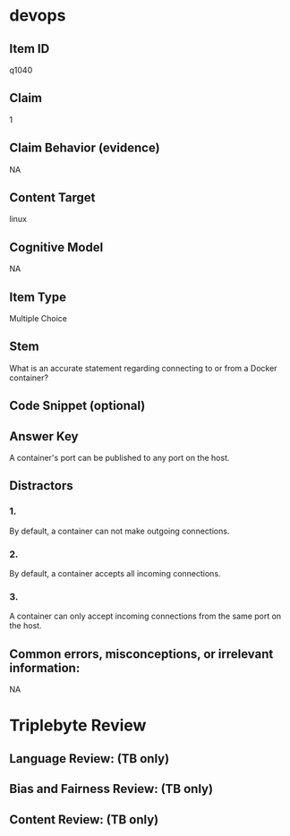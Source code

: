 # devops

## Item ID
q1040

## Claim
1

## Claim Behavior (evidence)
NA

## Content Target
linux

## Cognitive Model
NA

## Item Type
Multiple Choice

## Stem
What is an accurate statement regarding connecting to or from a Docker container?

## Code Snippet (optional)


## Answer Key
A container's port can be published to any port on the host.

## Distractors

### 1.
By default, a container can not make outgoing connections.

### 2.
By default, a container accepts all incoming connections.

### 3.
A container can only accept incoming connections from the same port on the host.

## Common errors, misconceptions, or irrelevant information:
NA

# Triplebyte Review


## Language Review: (TB only)


## Bias and Fairness Review: (TB only)


## Content Review: (TB only)

